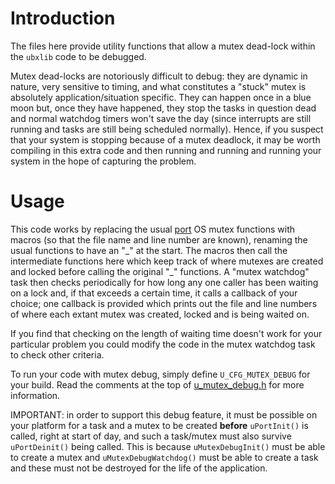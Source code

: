 # Introduction
The files here provide utility functions that allow a mutex dead-lock within the `ubxlib` code to be debugged.

Mutex dead-locks are notoriously difficult to debug: they are dynamic in nature, very sensitive to timing, and what constitutes a "stuck" mutex is absolutely application/situation specific.  They can happen once in a blue moon but, once they have happened, they stop the tasks in question dead and normal watchdog timers won't save the day (since interrupts are still running and tasks are still being scheduled normally).  Hence, if you suspect that your system is stopping because of a mutex deadlock, it may be worth compiling in this extra code and then running and running and running your system in the hope of capturing the problem.

# Usage
This code works by replacing the usual [port](/port/api) OS mutex functions with macros (so that the file name and line number are known), renaming the usual functions to have an "\_" at the start.  The macros then call the intermediate functions here which keep track of where mutexes are created and locked before calling the original "\_" functions.  A "mutex watchdog" task then checks periodically for how long any one caller has been waiting on a lock and, if that exceeds a certain time, it calls a callback of your choice; one callback is provided which prints out the file and line numbers of where each extant mutex was created, locked and is being waited on.

If you find that checking on the length of waiting time doesn't work for your particular problem you could modify the code in the mutex watchdog task to check other criteria.

To run your code with mutex debug, simply define `U_CFG_MUTEX_DEBUG` for your build.  Read the comments at the top of [u_mutex_debug.h](u_mutex_debug.h) for more information.

IMPORTANT: in order to support this debug feature, it must be possible on your platform for a task and a mutex to be created **before** `uPortInit()` is called, right at start of day, and such a task/mutex must also survive `uPortDeinit()` being called.  This is because `uMutexDebugInit()` must be able to create a mutex and `uMutexDebugWatchdog()` must be able to create a task and these must not be destroyed for the life of the application.
